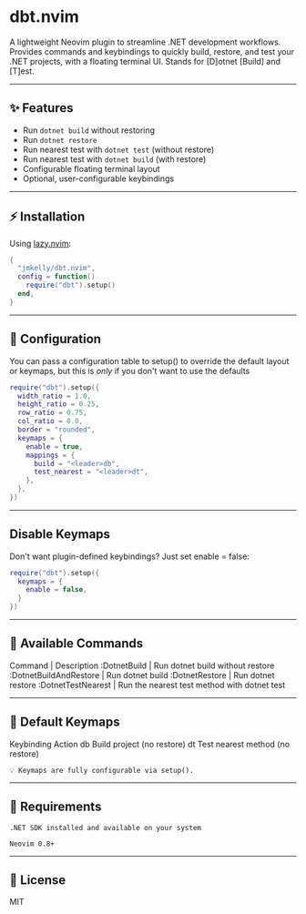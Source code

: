 # dbt.nvim

A lightweight Neovim plugin to streamline .NET development workflows. Provides commands and keybindings to quickly build, restore, and test your .NET projects, with a floating terminal UI. Stands for [D]otnet [Build] and [T]est.

---

## ✨ Features

- Run `dotnet build` without restoring
- Run `dotnet restore`
- Run nearest test with `dotnet test` (without restore)
- Run nearest test with `dotnet build` (with restore)
- Configurable floating terminal layout
- Optional, user-configurable keybindings

---

## ⚡ Installation

Using [lazy.nvim](https://github.com/folke/lazy.nvim):

```lua
{
  "jmkelly/dbt.nvim",
  config = function()
    require("dbt").setup()
  end,
}
```
---

## 🔧 Configuration

You can pass a configuration table to setup() to override the default layout or keymaps, but this is _only_ if you don't want to use the defaults

```lua 
require("dbt").setup({
  width_ratio = 1.0,
  height_ratio = 0.25,
  row_ratio = 0.75,
  col_ratio = 0.0,
  border = "rounded",
  keymaps = {
    enable = true,
    mappings = {
      build = "<leader>db",
      test_nearest = "<leader>dt",
    },
  },
})
```

---

## Disable Keymaps

Don't want plugin-defined keybindings? Just set enable = false:

```lua
require("dbt").setup({
  keymaps = {
    enable = false,
  }
})
```

---

## 🧪 Available Commands


Command | Description
:DotnetBuild | Run dotnet build without restore
:DotnetBuildAndRestore | Run dotnet build
:DotnetRestore | Run dotnet restore
:DotnetTestNearest | Run the nearest test method with dotnet test

---

## 🎯 Default Keymaps

Keybinding	Action
<leader>db	Build project (no restore)
<leader>dt	Test nearest method (no restore)

    💡 Keymaps are fully configurable via setup().

---

## 🧱 Requirements

    .NET SDK installed and available on your system

    Neovim 0.8+

---

## 📃 License

MIT
